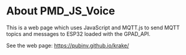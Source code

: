 # About PMD_JS_Voice
This is a web page which uses JavaScript and MQTT.js to send MQTT topics and messages to ESP32 loaded with the GPAD_API.

See the web page: https://pubinv.github.io/krake/
